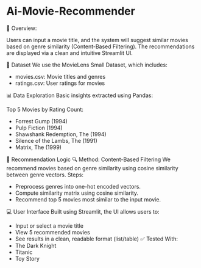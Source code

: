﻿# Ai-Movie-Recommender

 📌 Overview:
 
Users can input a movie title, and the system will suggest similar movies based on genre similarity (Content-Based Filtering). The recommendations are displayed via a clean and intuitive Streamlit UI.

📂 Dataset
We use the MovieLens Small Dataset, which includes:
- movies.csv: Movie titles and genres
- ratings.csv: User ratings for movies

📊 Data Exploration
Basic insights extracted using Pandas:



Top 5 Movies by Rating Count:
- Forrest Gump (1994)
- Pulp Fiction (1994)
- Shawshank Redemption, The (1994)
- Silence of the Lambs, The (1991)
- Matrix, The (1999)

🧠 Recommendation Logic
🔍 Method: Content-Based Filtering
We recommend movies based on genre similarity using cosine similarity between genre vectors.
Steps:
- Preprocess genres into one-hot encoded vectors.
- Compute similarity matrix using cosine similarity.
- Recommend top 5 movies most similar to the input movie.

💻 User Interface
Built using Streamlit, the UI allows users to:
- Input or select a movie title
- View 5 recommended movies
- See results in a clean, readable format (list/table)
✅ Tested With:
- The Dark Knight
- Titanic
- Toy Story





